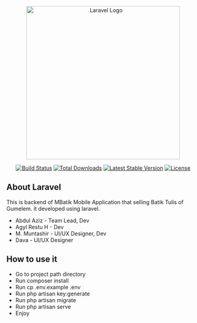 <p align="center"><a href="https://laravel.com" target="_blank"><img src="https://raw.githubusercontent.com/laravel/art/master/logo-lockup/5%20SVG/2%20CMYK/1%20Full%20Color/laravel-logolockup-cmyk-red.svg" width="400" alt="Laravel Logo"></a></p>

<p align="center">
<a href="https://github.com/laravel/framework/actions"><img src="https://github.com/laravel/framework/workflows/tests/badge.svg" alt="Build Status"></a>
<a href="https://packagist.org/packages/laravel/framework"><img src="https://img.shields.io/packagist/dt/laravel/framework" alt="Total Downloads"></a>
<a href="https://packagist.org/packages/laravel/framework"><img src="https://img.shields.io/packagist/v/laravel/framework" alt="Latest Stable Version"></a>
<a href="https://packagist.org/packages/laravel/framework"><img src="https://img.shields.io/packagist/l/laravel/framework" alt="License"></a>
</p>

## About Laravel

This is backend of MBatik Mobile Application that selling Batik Tulis of Gumelem. it developed using laravel. 

- Abdul Aziz - Team Lead, Dev
- Agyl Restu H - Dev
- M. Muntashir - UI/UX Designer, Dev
- Dava - UI/UX Designer

## How to use it

- Go to project path directory
- Run composer install
- Run cp .env.example .env
- Run php artisan key:generate
- Run php artisan migrate
- Run php artisan serve
- Enjoy
